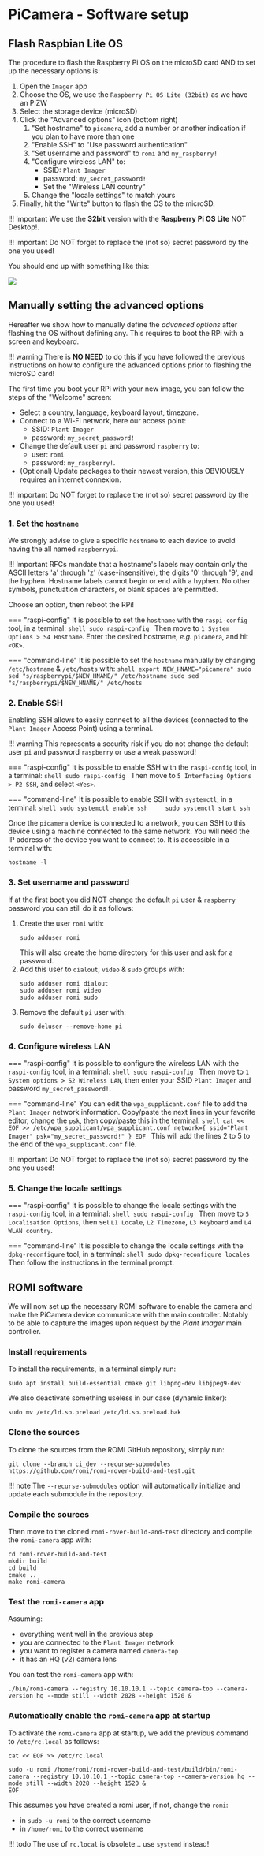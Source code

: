 # PiCamera - Software setup

## Flash Raspbian Lite OS

The procedure to flash the Raspberry Pi OS on the microSD card AND to set up the necessary options is:

1. Open the `Imager` app
2. Choose the OS, we use the `Raspberry Pi OS Lite (32bit)` as we have an PiZW
3. Select the storage device (microSD)
4. Click the "Advanced options" icon (bottom right)
   1. "Set hostname" to `picamera`, add a number or another indication if you plan to have more than one 
   2. "Enable SSH" to "Use password authentication"
   3. "Set username and password" to `romi` and `my_raspberry!`
   4. "Configure wireless LAN" to:
      - SSID: `Plant Imager`
      - password: `my_secret_password!`
      - Set the "Wireless LAN country"
   5. Change the "locale settings" to match yours
5. Finally, hit the "Write" button to flash the OS to the microSD.

!!! important
    We use the **32bit** version with the **Raspberry Pi OS Lite** NOT Desktop!.

!!! important
    Do NOT forget to replace the (not so) secret password by the one you used!

You should end up with something like this:

![](../../assets/images/plant_imager_v3/rpi_imager_advanced_options-picamera.png)


## Manually setting the advanced options
Hereafter we show how to manually define the _advanced options_ after flashing the OS without defining any.
This requires to boot the RPi with a screen and keyboard.

!!! warning
    There is **NO NEED** to do this if you have followed the previous instructions on how to configure the advanced options prior to flashing the microSD card!

The first time you boot your RPi with your new image, you can follow the steps of the "Welcome" screen:

* Select a country, language, keyboard layout, timezone.
* Connect to a Wi-Fi network, here our access point:
  * SSID: `Plant Imager`
  * password: `my_secret_password!`
* Change the default user `pi` and password `raspberry` to:
  * user: `romi` 
  * password: `my_raspberry!`.
* (Optional) Update packages to their newest version, this OBVIOUSLY requires an internet connexion.

!!! important
    Do NOT forget to replace the (not so) secret password by the one you used!


### 1. Set the `hostname`
We strongly advise to give a specific `hostname` to each device to avoid having the all named `raspberrypi`.

!!! Important
    RFCs mandate that a hostname's labels may contain only the ASCII letters 'a' through 'z' (case-insensitive), the digits '0' through '9', and the hyphen.
    Hostname labels cannot begin or end with a hyphen.
    No other symbols, punctuation characters, or blank spaces are permitted.

Choose an option, then reboot the RPi!

=== "raspi-config"
    It is possible to set the `hostname` with the `raspi-config` tool, in a terminal:
    ```shell
    sudo raspi-config
    ```
    Then move to `1 System Options > S4 Hostname`.
    Enter the desired hostname, _e.g._ `picamera`, and hit `<OK>`.

=== "command-line"
    It is possible to set the `hostname` manually by changing `/etc/hostname` & `/etc/hosts` with:
    ```shell
    export NEW_HNAME="picamera"
    sudo sed "s/raspberrypi/$NEW_HNAME/" /etc/hostname
    sudo sed "s/raspberrypi/$NEW_HNAME/" /etc/hosts
    ```


### 2. Enable SSH
Enabling SSH allows to easily connect to all the devices (connected to the `Plant Imager` Access Point) using a terminal.

!!! warning
    This represents a security risk if you do not change the default user `pi` and password `raspberry` or use a weak password!

=== "raspi-config"
    It is possible to enable SSH with the `raspi-config` tool, in a terminal:
    ```shell
    sudo raspi-config
    ```
    Then move to `5 Interfacing Options > P2 SSH`, and select `<Yes>`.

=== "command-line"
    It is possible to enable SSH with `systemctl`, in a terminal:
    ```shell
    sudo systemctl enable ssh    
    sudo systemctl start ssh    
    ```

Once the `picamera` device is connected to a network, you can SSH to this device using a machine connected to the same network.
You will need the IP address of the device you want to connect to.
It is accessible in a terminal with:
```shell
hostname -l
```

### 3. Set username and password
If at the first boot you did NOT change the default `pi` user & `raspberry` password you can still do it as follows:

1. Create the user `romi` with:
    ```shell
    sudo adduser romi
    ```
    This will also create the home directory for this user and ask for a password.
2. Add this user to `dialout`, `video` & `sudo` groups with:
    ```shell
    sudo adduser romi dialout
    sudo adduser romi video
    sudo adduser romi sudo
    ```
3. Remove the default `pi` user with:
    ```shell
    sudo deluser --remove-home pi
    ```

### 4. Configure wireless LAN

=== "raspi-config"
    It is possible to configure the wireless LAN with the `raspi-config` tool, in a terminal:
    ```shell
    sudo raspi-config
    ```
    Then move to `1 System options > S2 Wireless LAN`, then enter your SSID `Plant Imager` and password `my_secret_password!`.

=== "command-line"
    You can edit the `wpa_supplicant.conf` file to add the `Plant Imager` network information.
    Copy/paste the next lines in your favorite editor, change the `psk`, then copy/paste this in the terminal:
    ```shell
    cat << EOF >> /etc/wpa_supplicant/wpa_supplicant.conf
    network={
      ssid="Plant Imager"
      psk="my_secret_password!"
    }
    EOF
    ```
    This will add the lines 2 to 5 to the end of the `wpa_supplicant.conf` file.

!!! important
    Do NOT forget to replace the (not so) secret password by the one you used!

### 5. Change the locale settings

=== "raspi-config"
    It is possible to change the locale settings with the `raspi-config` tool, in a terminal:
    ```shell
    sudo raspi-config
    ```
    Then move to `5 Localisation Options`, then set `L1 Locale`, `L2 Timezone`, `L3 Keyboard` and `L4 WLAN country`.

=== "command-line"
    It is possible to change the locale settings with the `dpkg-reconfigure` tool, in a terminal:
    ```shell
    sudo dpkg-reconfigure locales
    ```
    Then follow the instructions in the terminal prompt. 


## ROMI software
We will now set up the necessary ROMI software to enable the camera and make the PiCamera device communicate with the main controller.
Notably to be able to capture the images upon request by the _Plant Imager_ main controller.

### Install requirements
To install the requirements, in a terminal simply run:
```shell
sudo apt install build-essential cmake git libpng-dev libjpeg9-dev
```

We also deactivate something useless in our case (dynamic linker):
```shell
sudo mv /etc/ld.so.preload /etc/ld.so.preload.bak
```

### Clone the sources
To clone the sources from the ROMI GitHub repository, simply run:
```shell
git clone --branch ci_dev --recurse-submodules https://github.com/romi/romi-rover-build-and-test.git
```

!!! note
    The `--recurse-submodules` option will automatically initialize and update each submodule in the repository.

### Compile the sources
Then move to the cloned `romi-rover-build-and-test` directory and compile the `romi-camera` app with:
```shell
cd romi-rover-build-and-test
mkdir build
cd build
cmake ..
make romi-camera
```

### Test the `romi-camera` app
Assuming:

* everything went well in the previous step
* you are connected to the `Plant Imager` network
* you want to register a camera named `camera-top`
* it has an HQ (v2) camera lens

You can test the `romi-camera` app with:
```shell
./bin/romi-camera --registry 10.10.10.1 --topic camera-top --camera-version hq --mode still --width 2028 --height 1520 &
```

### Automatically enable the `romi-camera` app at startup
To activate the `romi-camera` app at startup, we add the previous command to `/etc/rc.local` as follows:
```shell
cat << EOF >> /etc/rc.local

sudo -u romi /home/romi/romi-rover-build-and-test/build/bin/romi-camera --registry 10.10.10.1 --topic camera-top --camera-version hq --mode still --width 2028 --height 1520 &
EOF
```

This assumes you have created a romi user, if not, change the `romi`:

* in `sudo -u romi` to the correct username
* in `/home/romi` to the correct username

!!! todo
    The use of `rc.local` is obsolete... use `systemd` instead!